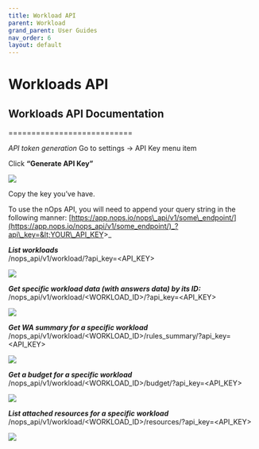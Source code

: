 ```yaml
---
title: Workload API
parent: Workload
grand_parent: User Guides
nav_order: 6
layout: default
---
```


# Workloads API #


## Workloads API Documentation ##
===========================

_API token generation_ Go to settings -> API Key menu item

Click **“Generate API Key”**

[![](https://downloads.intercomcdn.com/i/o/286343453/72c024fa3bd53d786f710205/image.png)](https://downloads.intercomcdn.com/i/o/286343453/72c024fa3bd53d786f710205/image.png)

Copy the key you’ve have.

To use the nOps API, you will need to append your query string in the following manner: [https://app.nops.io/nops\_api/v1/some\_endpoint/](https://app.nops.io/nops_api/v1/some_endpoint/)_?api\_key=&lt;YOUR\_API_KEY&gt;_

**_List workloads_**  
/nops\_api/v1/workload/?api\_key=&lt;API_KEY&gt;

[![](https://downloads.intercomcdn.com/i/o/286343531/1cfcebcfd35623fd37bce975/image.png)](https://downloads.intercomcdn.com/i/o/286343531/1cfcebcfd35623fd37bce975/image.png)

**_Get specific workload data (with answers data) by its ID:_** /nops\_api/v1/workload/&lt;WORKLOAD\_ID&gt;/?api\_key=&lt;API\_KEY&gt;

[![](https://downloads.intercomcdn.com/i/o/286343568/3e276cb78c255f8567dd9493/image.png)](https://downloads.intercomcdn.com/i/o/286343568/3e276cb78c255f8567dd9493/image.png)

**_Get WA summary for a specific workload_** /nops\_api/v1/workload/&lt;WORKLOAD\_ID&gt;/rules\_summary/?api\_key=&lt;API_KEY&gt;

[![](https://downloads.intercomcdn.com/i/o/286343657/4d031eb1bc1ac44249d0d379/image.png)](https://downloads.intercomcdn.com/i/o/286343657/4d031eb1bc1ac44249d0d379/image.png)

**_Get a budget for a specific workload_** /nops\_api/v1/workload/&lt;WORKLOAD\_ID&gt;/budget/?api\_key=&lt;API\_KEY&gt;

[![](https://downloads.intercomcdn.com/i/o/286343691/5247ceb725c092602b15a418/image.png)](https://downloads.intercomcdn.com/i/o/286343691/5247ceb725c092602b15a418/image.png)

**_List attached resources for a specific workload_** /nops\_api/v1/workload/&lt;WORKLOAD\_ID&gt;/resources/?api\_key=&lt;API\_KEY&gt;

[![](https://downloads.intercomcdn.com/i/o/286343739/fbd94a2e711d3335ada2d405/image.png)](https://downloads.intercomcdn.com/i/o/286343739/fbd94a2e711d3335ada2d405/image.png)